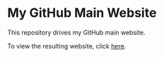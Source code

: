 # My GitHub Main Website
This repository drives my GitHub main website.

To view the resulting website, click
[here](https://soundpaint.github.io/index.html).
